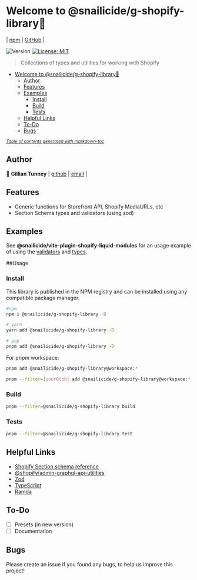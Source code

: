# Welcome to @snailicide/g-shopify-library👋

| [npm](https://www.npmjs.com/package/@snailicide/g-shopify-library) | [GitHub](https://github.com/gbtunney/shopify-monorepo/tree/main/packages/g-shopify-library) |

<p>
  <img alt="Version" src="https://img.shields.io/badge/version-0.2.0-blue.svg?cacheSeconds=2592000" />
  <a href="#" target="_blank">
    <img alt="License: MIT" src="https://img.shields.io/badge/License-MIT-yellow.svg" />
  </a>
</p>

> Collections of types and utilities for working with Shopify

-   [Welcome to @snailicide/g-shopify-library👋](#welcome-to--snailicide-g-shopify-library--)
    -   [Author](#author)
    -   [Features](#features)
    -   [Examples](#examples)
        -   [Install](#install)
        -   [Build](#build)
        -   [Tests](#tests)
    -   [Helpful Links](#helpful-links)
    -   [To-Do](#to-do)
    -   [Bugs](#bugs)

<small><i><a href='http://ecotrust-canada.github.io/markdown-toc/'>Table of contents generated with markdown-toc</a></i></small>

## Author

👤 **Gillian Tunney** | [github](https://github.com/gbtunney) | [email](mailto:gbtunney@mac.com) |

## Features

-   Generic functions for Storefront API, Shopify MediaURLs, etc
-   Section Schema types and validators (using zod)

## Examples

See **@snailicide/vite-plugin-shopify-liquid-modules** for an usage example of using the [validators](./../vite-plugin-shopify-liquid-modules/example_modules/gbt-curator/schema.ts) and [types](./../vite-plugin-shopify-liquid-modules/example_modules/gbt-curator/settings.ts).

##Usage

### Install

This library is published in the NPM registry and can be installed using any compatible package manager.

```bash
#npm
npm i @snailicide/g-shopify-library -D

# yarn
yarn add @snailicide/g-shopify-library -D

# pnp
pnpm add @snailicide/g-shopify-library -D
```

For pnpm workspace:

```sh
pnpm add @snailicide/g-shopify-library@workspace:*

pnpm --filter=[yourGlob] add @snailicide/g-shopify-library@workspace:*
```

### Build

```sh
pnpm --filter=@snailicide/g-shopify-library build
```

### Tests

```sh
pnpm --filter=@snailicide/g-shopify-library test
```

## Helpful Links

-   [Shopify Section schema reference](https://shopify.dev/themes/architecture/sections/section-schema)
-   [@shopify/admin-graphql-api-utilities](https://www.npmjs.com/package/@shopify/admin-graphql-api-utilities)
-   [Zod](https://zod.dev/)
-   [TypeScript](https://www.typescriptlang.org)
-   [Ramda](https://ramdajs.com/docs)

## To-Do

-   [ ] Presets (in new version)
-   [ ] Documentation

## Bugs

Please create an issue if you found any bugs, to help us improve this project!
